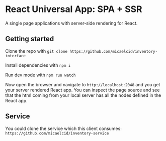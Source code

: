 # React Universal App: SPA + SSR
A single page applications with server-side rendering for React.

## Getting started

Clone the repo with
```git clone https://github.com/micaelcid/inventory-interface```

Install dependencies with
```npm i```

Run dev mode with
```npm run watch```

Now open the browser and navigate to `http://localhost:2048` and you get your server rendered React app. You can inspect the page source and see that the html coming from your local server has all the nodes defined in the React app.

## Service

You could clone the service which this client consumes: ```https://github.com/micaelcid/inventory-service```
